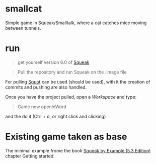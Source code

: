 # smallcat
Simple game in Squeak/Smalltalk, where a cat catches mice moving between tunnels.
# run
> get yourself version 6.0 of [Squeak](https://squeak.org/)

> Pull the repository and run Squeak on the .image file

For pulling [Squot](https://github.com/hpi-swa/Squot) can be used (should be used), with it the creation of commits and pushing are also handled.

Once you have the project pulled, open a *Workspace* and type:

> Game new openInWord

and the do it (Ctrl + d, or right click and clicking)

# Existing game taken as base
The minimal example frome the book [Squeak by Example (5.3 Edition)](https://github.com/hpi-swa-lab/SqueakByExample-english/releases/download/5.3.1/SBE-5.3.pdf) chapter Getting started.
